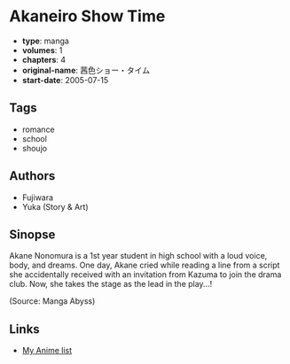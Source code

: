 # Akaneiro Show Time

-   **type**: manga
-   **volumes**: 1
-   **chapters**: 4
-   **original-name**: 茜色ショー・タイム
-   **start-date**: 2005-07-15

## Tags

-   romance
-   school
-   shoujo

## Authors

-   Fujiwara
-   Yuka (Story & Art)

## Sinopse

Akane Nonomura is a 1st year student in high school with a loud voice, body, and dreams. One day, Akane cried while reading a line from a script she accidentally received with an invitation from Kazuma to join the drama club. Now, she takes the stage as the lead in the play...!

(Source: Manga Abyss)

## Links

-   [My Anime list](https://myanimelist.net/manga/25072/Akaneiro_Show_Time)
